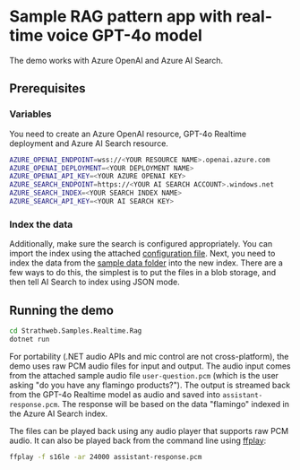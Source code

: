 # Sample RAG pattern app with real-time voice GPT-4o model

The demo works with Azure OpenAI and Azure AI Search.

## Prerequisites

### Variables

You need to create an Azure OpenAI resource, GPT-4o Realtime deployment and Azure AI Search resource.

```bash
AZURE_OPENAI_ENDPOINT=wss://<YOUR RESOURCE NAME>.openai.azure.com
AZURE_OPENAI_DEPLOYMENT=<YOUR DEPLOYMENT NAME>
AZURE_OPENAI_API_KEY=<YOUR AZURE OPENAI KEY>
AZURE_SEARCH_ENDPOINT=https://<YOUR AI SEARCH ACCOUNT>.windows.net
AZURE_SEARCH_INDEX=<YOUR SEARCH INDEX NAME>
AZURE_SEARCH_API_KEY=<YOUR AI SEARCH KEY>
```

### Index the data

Additionally, make sure the search is configured appropriately. You can import the index using the attached [configuration file](./resources/search_config.json). 
Next, you need to index the data from the [sample data folder](./resources/sample_data/) into the new index. There are a few ways to do this, the simplest is to put the files in a blob storage, and then tell AI Search to index using JSON mode.

## Running the demo

```bash
cd Strathweb.Samples.Realtime.Rag
dotnet run
```

For portability (.NET audio APIs and mic control are not cross-platform), the demo uses raw PCM audio files for input and output. The audio input comes from the attached sample audio file `user-question.pcm` (which is the user asking "do you have any flamingo products?"). The output is streamed back from the GPT-4o Realtime model as audio and saved into `assistant-response.pcm`. The response will be based on the data "flamingo" indexed in the Azure AI Search index.

The files can be played back using any audio player that supports raw PCM audio. It can also be played back from the command line using [ffplay](https://www.ffmpeg.org/ffplay.html):

```bash
ffplay -f s16le -ar 24000 assistant-response.pcm
```